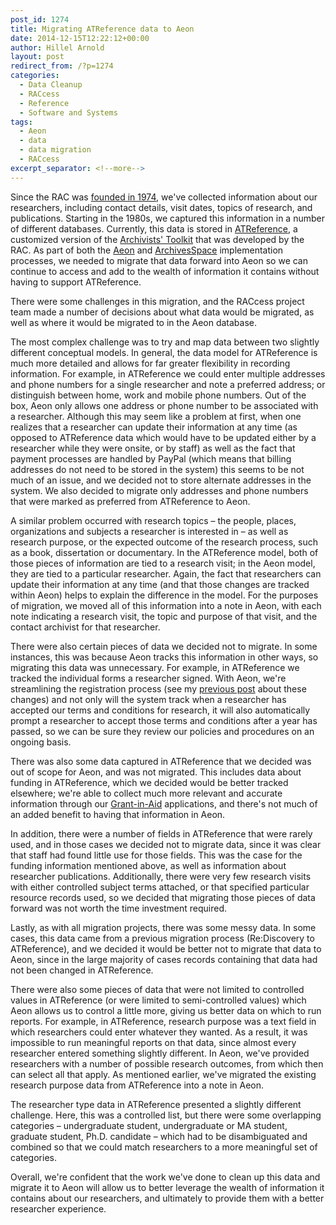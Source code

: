 ```yaml
---
post_id: 1274
title: Migrating ATReference data to Aeon
date: 2014-12-15T12:22:12+00:00
author: Hillel Arnold
layout: post
redirect_from: /?p=1274
categories:
  - Data Cleanup
  - RACcess
  - Reference
  - Software and Systems
tags:
  - Aeon
  - data
  - data migration
  - RACcess
excerpt_separator: <!--more-->
---
```

Since the RAC was [founded in 1974](http://rockarch.org/about/), we've collected information about our researchers, including contact details, visit dates, topics of research, and publications. Starting in the 1980s, we captured this information in a number of different databases. Currently, this data is stored in [ATReference](https://github.com/RockefellerArchiveCenter/ATReference), a customized version of the [Archivists' Toolkit](http://www.archiviststoolkit.org/) that was developed by the RAC. As part of both the [Aeon](http://www.atlas-sys.com/aeon/) and [ArchivesSpace](http://archivesspace.org/) implementation processes, we needed to migrate that data forward into Aeon so we can continue to access and add to the wealth of information it contains without having to support ATReference.<!--more-->

There were some challenges in this migration, and the RACcess project team made a number of decisions about what data would be migrated, as well as where it would be migrated to in the Aeon database.

The most complex challenge was to try and map data between two slightly different conceptual models. In general, the data model for ATReference is much more detailed and allows for far greater flexibility in recording information. For example, in ATReference we could enter multiple addresses and phone numbers for a single researcher and note a preferred address; or distinguish between home, work and mobile phone numbers. Out of the box, Aeon only allows one address or phone number to be associated with a researcher. Although this may seem like a problem at first, when one realizes that a researcher can update their information at any time (as opposed to ATReference data which would have to be updated either by a researcher while they were onsite, or by staff) as well as the fact that payment processes are handled by PayPal (which means that billing addresses do not need to be stored in the system) this seems to be not much of an issue, and we decided not to store alternate addresses in the system. We also decided to migrate only addresses and phone numbers that were marked as preferred from ATReference to Aeon.

A similar problem occurred with research topics – the people, places, organizations and subjects a researcher is interested in – as well as research purpose, or the expected outcome of the research process, such as a book, dissertation or documentary. In the ATReference model, both of those pieces of information are tied to a research visit; in the Aeon model, they are tied to a particular researcher. Again, the fact that researchers can update their information at any time (and that those changes are tracked within Aeon) helps to explain the difference in the model. For the purposes of migration, we moved all of this information into a note in Aeon, with each note indicating a research visit, the topic and purpose of that visit, and the contact archivist for that researcher.

There were also certain pieces of data we decided not to migrate. In some instances, this was because Aeon tracks this information in other ways, so migrating this data was unnecessary. For example, in ATReference we tracked the individual forms a researcher signed. With Aeon, we're streamlining the registration process (see my [previous post](http://rockarch.org/programs/digital/bitsandbytes/?p=1258) about these changes) and not only will the system track when a researcher has accepted our terms and conditions for research, it will also automatically prompt a researcher to accept those terms and conditions after a year has passed, so we can be sure they review our policies and procedures on an ongoing basis.

There was also some data captured in ATReference that we decided was out of scope for Aeon, and was not migrated. This includes data about funding in ATReference, which we decided would be better tracked elsewhere; we're able to collect much more relevant and accurate information through our [Grant-in-Aid](http://rockarch.org/grants/generalgia.php) applications, and there's not much of an added benefit to having that information in Aeon.

In addition, there were a number of fields in ATReference that were rarely used, and in those cases we decided not to migrate data, since it was clear that staff had found little use for those fields. This was the case for the funding information mentioned above, as well as information about researcher publications. Additionally, there were very few research visits with either controlled subject terms attached, or that specified particular resource records used, so we decided that migrating those pieces of data forward was not worth the time investment required.

Lastly, as with all migration projects, there was some messy data. In some cases, this data came from a previous migration process (Re:Discovery to ATReference), and we decided it would be better not to migrate that data to Aeon, since in the large majority of cases records containing that data had not been changed in ATReference.

There were also some pieces of data that were not limited to controlled values in ATReference (or were limited to semi-controlled values) which Aeon allows us to control a little more, giving us better data on which to run reports. For example, in ATReference, research purpose was a text field in which researchers could enter whatever they wanted. As a result, it was impossible to run meaningful reports on that data, since almost every researcher entered something slightly different. In Aeon, we've provided researchers with a number of possible research outcomes, from which then can select all that apply. As mentioned earlier, we've migrated the existing research purpose data from ATReference into a note in Aeon.

The researcher type data in ATReference presented a slightly different challenge. Here, this was a controlled list, but there were some overlapping categories – undergraduate student, undergraduate or MA student, graduate student, Ph.D. candidate – which had to be disambiguated and combined so that we could match researchers to a more meaningful set of categories.

Overall, we're confident that the work we've done to clean up this data and migrate it to Aeon will allow us to better leverage the wealth of information it contains about our researchers, and ultimately to provide them with a better researcher experience.
